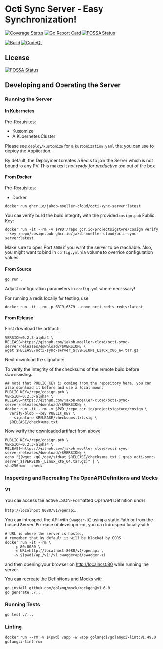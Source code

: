 # Octi Sync Server - Easy Synchronization!

[![Coverage Status](https://coveralls.io/repos/github/jakob-moeller-cloud/octi-sync-server/badge.svg?branch=main)](https://coveralls.io/github/jakob-moeller-cloud/octi-sync-server?branch=main)
[![Go Report Card](https://goreportcard.com/badge/github.com/jakob-moeller-cloud/octi-sync-server)](https://goreportcard.com/report/github.com/jakob-moeller-cloud/octi-sync-server)
[![FOSSA Status](https://app.fossa.com/api/projects/git%2Bgithub.com%2Fjakob-moeller-cloud%2Focti-sync-server.svg?type=shield)](https://app.fossa.com/projects/git%2Bgithub.com%2Fjakob-moeller-cloud%2Focti-sync-server?ref=badge_shield)

[![Build](https://github.com/jakob-moeller-cloud/octi-sync-server/actions/workflows/build.yaml/badge.svg?branch=main)](https://github.com/jakob-moeller-cloud/octi-sync-server/actions/workflows/build.yaml)
[![CodeQL](https://github.com/jakob-moeller-cloud/octi-sync-server/actions/workflows/codeql.yml/badge.svg)](https://github.com/jakob-moeller-cloud/octi-sync-server/actions/workflows/codeql.yml)


## License
[![FOSSA Status](https://app.fossa.com/api/projects/git%2Bgithub.com%2Fjakob-moeller-cloud%2Focti-sync-server.svg?type=large)](https://app.fossa.com/projects/git%2Bgithub.com%2Fjakob-moeller-cloud%2Focti-sync-server?ref=badge_large)


## Developing and Operating the Server

### Running the Server

#### In Kubernetes

Pre-Requisites:
- Kustomize
- A Kubernetes Cluster

Please see `deploy/kustomize` for a `kustomization.yaml` that you can use to deploy the Application.

By default, the Deployment creates a Redis to join the Server which is not bound to any PV.
This makes it *not ready for productive use* out of the box

#### From Docker

Pre-Requisites:
- Docker

```shell
docker run ghcr.io/jakob-moeller-cloud/octi-sync-server:latest
```

You can verify build the build integrity with the provided `cosign.pub` Public Key:

```shell
docker run -it --rm -v $PWD:/repo gcr.io/projectsigstore/cosign verify --key /repo/cosign.pub ghcr.io/jakob-moeller-cloud/octi-sync-server:latest
```

Make sure to open Port `8080` if you want the server to be reachable.
Also, you might want to bind in `config.yml` via volume to override configuration values.

#### From Source

```shell
go run .
```

Adjust configuration parameters in `config.yml` where necessary!

For running a redis locally for testing, use

```shell
docker run -it --rm -p 6379:6379 --name octi-redis redis:latest
```

#### From Release

First download the artifact:
```shell
VERSION=0.2.3-alpha4 \
RELEASE=https://github.com/jakob-moeller-cloud/octi-sync-server/releases/download/v$VERSION; \
wget $RELEASE/octi-sync-server_${VERSION}_Linux_x86_64.tar.gz
```

Next download the signature:

To verify the integrity of the checksums of the remote build before downloading:
```shell
## note that PUBLIC_KEY is coming from the repository here, you can also download it before and use a local mount
PUBLIC_KEY=/repo/cosign.pub \
VERSION=0.2.3-alpha4 \
RELEASE=https://github.com/jakob-moeller-cloud/octi-sync-server/releases/download/v$VERSION; \
docker run -it --rm -v $PWD:/repo gcr.io/projectsigstore/cosign \
  verify-blob --key PUBLIC_KEY \
  --signature $RELEASE/checksums.txt.sig \
  $RELEASE/checksums.txt
```

Now verify the downloaded artifact from above

```shell
PUBLIC_KEY=/repo/cosign.pub \
VERSION=0.2.3-alpha4 \
RELEASE=https://github.com/jakob-moeller-cloud/octi-sync-server/releases/download/v$VERSION; \
echo "$(wget -qO /dev/stdout $RELEASE/checksums.txt | grep octi-sync-server_${VERSION}_Linux_x86_64.tar.gz)" | \
sha256sum --check
```

### Inspecting and Recreating The OpenAPI Definitions and Mocks

#### V1

You can access the active JSON-Formatted OpenAPI Definition under

`http://localhost:8080/v1/openapi`.

You can introspect the API with `Swagger-UI` using a static Path or from the hosted Server. 
For ease of development, you can introspect locally with 

```shell
# URL is where the server is hosted, 
# remember that by default it will be blocked by CORS!
docker run -it --rm \
    -p 80:8080 \
    -e URL=http://localhost:8080/v1/openapi \
    -v $(pwd)/api/v1:/v1 swaggerapi/swagger-ui
```
and then opening your browser on [http://localhost:80](http://localhost:80) while running the server.

You can recreate the Definitions and Mocks with

```shell
go install github.com/golang/mock/mockgen@v1.6.0
go generate ./...
```

### Running Tests

```shell
go test ./...
```

### Linting

```shell
docker run --rm -v $(pwd):/app -w /app golangci/golangci-lint:v1.49.0 golangci-lint run
```
